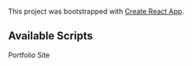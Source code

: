 This project was bootstrapped with [Create React App](https://github.com/facebook/create-react-app).

## Available Scripts

Portfolio Site